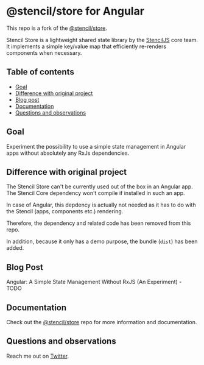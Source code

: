 # @stencil/store for Angular

This repo is a fork of the [@stencil/store](https://github.com/ionic-team/stencil-store).

Stencil Store is a lightweight shared state library by the [StencilJS](https://stenciljs.com/) core team. It implements a simple key/value map that efficiently re-renders components when necessary.

## Table of contents

- [Goal](#goal)
- [Difference with original project](#difference-with-original-project)
- [Blog post](#blog-post)
- [Documentation](#documentation)
- [Questions and observations](#questions-and-observations)

## Goal

Experiment the possibility to use a simple state management in Angular apps without absolutely any RxJs dependencies.

## Difference with original project

The Stencil Store can't be currently used out of the box in an Angular app. The Stencil Core dependency won't compile if installed in such an app.

In case of Angular, this depdency is actually not needed as it has to do with the Stencil (apps, components etc.) rendering.

Therefore, the dependency and related code has been removed from this repo.

In addition, because it only has a demo purpose, the bundle (`dist`) has been added.

## Blog Post

Angular: A Simple State Management Without RxJS (An Experiment) - TODO

## Documentation

Check out the [@stencil/store](https://github.com/ionic-team/stencil-store) repo for more information and documentation.

## Questions and observations

Reach me out on [Twitter](https://twitter.com/daviddalbusco).
